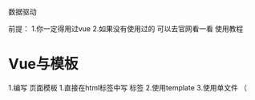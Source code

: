 数据驱动

前提：
1.你一定得用过vue
2.如果没有使用过的 可以去官网看一看 使用教程

# Vue与模板
1.编写 页面模板
  1.直接在html标签中写 标签
  2.使用template
  3.使用单文件 （<template />）
2.创建vue的实例
  1.在Vue的构造函数中提供：data,methods,computed,watcher,props,...
3.将Vue挂载到页面中 （mount）  








# 数据驱动模型

Vue的执行流程
1.获得模板：模板中有“坑”
2.利用Vue构造函数中所提供的数据来“填坑”，得到可以在页面中显示的“标签”了
3.将标签替换页面中原来有坑的标签

Vue 利用 我们提供的数据 和 页面中 模板生成了一个新的html标签（node元素）
替换到了页面 中放置模板的位置







# 简单的模板渲染







# 虚拟DOM
# 目标：
1.怎么将真正的DOM转换为虚拟DOM
2.怎么将虚拟DOM转换为真正的DOM
思路与深拷贝类似

# 概念
1.柯里化：
  一个函数原本有多个参数，之传入**一个**参数，生成一个新函数，由新函数接收剩下的参数来运行得到的结构。
2.偏函数：一个函数原本有多个参数，之传入**一部分**参数，生成一个新函数，由新函数接收剩下的参数来运行得到的结构。
3.高阶函数：一个函数参数是个函数，该函数对参数这个函数进行加工，得到一个函数，这个加工用的函数就是高阶函数


# 为什么要使用柯里化？为了提升性能，使用柯里化可以缓存一部分能力
使用两个案例来说明
1.判断元素
2.虚拟DOM 的render方法

# 1.判断元素
Vue 本质上是使用HTML的字符串作为模板的，将字符串的模板转换为AST,再转换为VNode
- 模板 -> AST
- AST  -> VNode
- VNode -> DOM
哪个阶段最消耗性能？
最消耗性能的是字符串解析（ 模板->AST ）

例子：let s = "1 + 2 * ( 3 + 4 * (5 + 6)) "
写一个程序，解析之个表达式，得到结果(一般化)
我们一般会将这个表达式转换为"波兰式"表达式，然后使用栈结构来运算

在Vue中每个标签可以是真正的HTML标签，也可以是自定义的组件
在Vue源码中其实将所有可以用的HTML标签已经存起来了

# 假设这里只考虑几个标签

----js
let tags = 'div,p,a,img,ul,li'.split(',');
----

需要一个函数，判断一个标签名是否为内置的标签
----js
function isHTMLTag(tagName){
  tagName = tagName.toLowerCase();
  <!-- for(let i=0;i<tags.lenght;i++){
    if(tagName === tags[i]) return true;
  } -->
  if(tags.indexOf(tagName)>-1) return true;
  return false;
}
----

模板是任意编写的，可以写的很简单，也可以写的很复杂，indexOf内部也是要循环的
如果有6种内置标签，而模板中有10个标签需要判断，那么就需要执行60次循环

# 2.虚拟DOM的render方法

思考：vue项目**模板转换为抽象语法树**需要执行几次？
- 页面一开始加载需要渲染
- 每个属性（响应性）数据发生变化的时候要渲染
- watch,computed等等

我们昨天写的代码，每次需要渲染的时候，模板就会被解析一次（注意，这里我们简化了解析方法）


模板不变，AST就不会变，因为AST是模板生成的
render的作用是将虚拟DOM转换为真正的DOM加到页面中
- 虚拟DOM可以降级理解为AST
- 一个项目运行的时候，模板是不会变的，就表示AST是不会变的
我们可以将代码进行优化，将虚拟DOM缓存起来，然后生成一个函数，函数只需要传入数据就可以得到真正的DOM

# 凡是解析都会涉及到AST


# 问题
- 没明白柯里化怎么就只要循环一次。
  **缓存一部分行为**

- mountComponent 这个函数里面的内容，没太理解


makeMap (['div','p'])需要遍历这个数据 生成 键值对
---
最开始生成set的时候需要去遍历（只需要遍历一次）
let set = {
  div:true,
  p:true
}

做判断的时候是不需要去遍历的
set['div'] //true 内置标签
set['navigtor'] //!!undefined -> false
---

但是如果是使用的函数，每次都需要循环遍历判断是不是数组中的

# 响应式原理
- 我们在使用Vue的时候，赋值属性，获得属性都是直接使用的Vue实例
- 我们在设置属性值的时候，页面的数据更新

---js
Object.defineProperty(对象，'属性名',{
  writeable:
  configable:
  enumerable: 控制属性是否可枚举 for...in循环
  set(){}  赋值触发
  get(){}  取值触发
  value  用到get和set后，value就不用考虑了
})
---

# 实际开发中对象一般是有多级
---js
let o = {
  list:[
    {}
  ],
  ads:[
    {}
  ],
  user:{

  }
}
---
怎么处理呢？ 递归


对于对象可以使用递归来响应式化，但是数组我们也需要处理
-push
-pop
-shift
-unshift
-reverse
-sort
-splice

要做什么事情？
1.在改变数组数据的时候，要发出通知
  1.vue2中的缺陷，数组发生变化，设置length没法通知(vue3中使用Proxy语法，ES6的语法解决了这个问题)
2.加入的元素应该变成响应式的  

技巧：如果一个函数已经定义了，但是我们需要扩展其功能，我们一般的处理办法：
1.使用一个临时的函数名存储函数
2.重新定义原来的函数
3.定义扩展的功能
4.调用临时的那个函数

扩展数组的Push和pop怎么处理呢？
- 直接修改prototype **不行**
- 修改要进行响应式化的数组的原型(__proto__)


已经将对象改成响应式的了，如果直接给对象赋值另一个对象，那么就不是响应式的了，怎么办？


# 发布订阅模式
任务：
- 作业
- 代理方法(app.name,app._data.name)
- 事件模型(node:event模块)
-vue中observer与watcher和Dep


# 代理方法
就是要将app._data中的成员给映射到app上

由于需要在更新数据的时候，更新页面的内容
所以app._data访问的成员与app访问的成员应该是同一个成员

由于app._data已经是响应式的对象了，所以只需要让app访问的成员去访问app._data的对应成员就可以了。

例如：
```js
app.name 转换为 app._data.name
app.xxx 转换为 app._data.xxx
```

target相当于app,
src相当于app._data,
prop相当于name,
引入了一个函数proxy( target, src , prop )，将target的操作给映射到src.prop上
这里是因为当时没有`proxy`语法(es6)

我们之前处理的rectify方法已经不行了，我们需要一个新的方法来处理。
提供一个Observer的方法，在方法中对属性进行处理
可以将这个方法封装到initData方法中

# 解释proxy
```js
// vue设计，不希望访问 _ 开头的数据
// vue中有一个潜规则：
// _ 开头的数据是私有数据
// $ 开头的是只读数据

app.name
// 将 对_data.xxx的访问交给了实例
// 重点： 访问app.xxx就是在访问app._data.xxx
```

假设：
```js
var o1 = { name: '张三' };
//要有一个对象o2, 在访问o2.name的时候想要访问的是o1.name
Object.defineProperty(o2,'name',{
  get(){
    return o1.name;
  }
})
```

现在：访问app.name就是在访问app._data.name
```js
  Object.defineProperty(app,'name',{
    get(){
      return app._data.name;
    },
    set(newValue){
      app._data.name = newValue;
    }
  });
```

将属性的操作转换为参数
```js
function proxy(target,key){
  Object.defineProperty(target,key,{
    get(){
      return target._data[key];
    },
    set(newValue){
      target._data[key] = newValue;
    }
  })
}
```

在vue中不仅仅是只有data属性，properties等等都会挂载到vue实例上
```js
function proxy(target,prop,key){
  Object.defineProperty(target,prop,key,{
    get(){
      return target[prop][key];
    },
    set(newValue){
      target[prop][key] = newValue;
    }
  })
}

//如果把_data的成员映射到实例上
proxy(实例,'_data',属性名);

//如果把properties的成员映射到实例上
proxy(实例,'properties',属性名);
```

# 发布订阅模式
目标：解耦，让各个模块之间没有紧密的联系

现在的处理办法是　属性在更新的时候调用mountComponent方法

问题：mountComponent更新的是什么？（现在）全部的页面->当前虚拟DOM对应的页面DOM，和真正的vue背道而驰

在vue中，整个的更新是按照组件为单位进行**判断**，以节点为单位进行更新

- 如果代码中没有自定义组件，那么在比较算法的时候，我们会将全部的模板　对应的虚拟DOM进行比较
- 如果代码中含有自定义组件，那么在比较算法的时候，就会判断更新的是哪一些组件中的属性，只会判断更新数据的组件，其它组件不会更新。

复杂的页面是有很多组件构成的，每一个属性要更新的时候都要去调用更新的方法？

**目标，如果修改了什么属性，就尽可能只更新这些属性对应的页面DOM**
这样就一定不能将更新的代码写死。

例子：预售
可能一个东西没有现货，告诉老板，如果东西到了就告诉我。

老板就是发布者
订阅什么东西作为中间媒介
我就是订阅者

使用代码的结构来描述：
1.老板提供一个账簿(数组)
2.我可以根据需求订阅我的商品(老板要记录下来，谁定了什么东西，在数组中存储某些东西)
3.等待，可以做其它的事情
4.当货品来到的时候，老板就查看账簿，挨个打电话(遍历数组，取出数组的元素来使用)

实际上就是事件模型
1.有一个event对象
2.on,off,emit方法

实现事件模型，思考怎么用？
1.event是一个全局对象
2.event.on('事件名',处理函数),订阅事件
　1.事件可以连续订阅
　2.可以移除:event.off()
  　1.移除所有
  　2.移除某一个类型的事件
  　3.移除某一个类型的某一个处理函数
  3.写别的代码
  4.event.emit('事件名',参数)，先前注册的事件处理函数就会依次调用

  原因：
  1.描述发布订阅模式
  2.后面会使用到事件

  发布订阅模式（形式不局限于函数，形式可以是对象等）：
  1.中间的**全局的容器**，用来**存储**可以被触发(刷新页面)的东西（函数，对象）
  2.需要一个方法，可以往容器中**传入**东西（函数，对象）　
  3.需要一个方法，可以将容器中的东西取出来**使用**，（函数调用，对象的方法调用）


  Vue模型
  页面中的变更(diff)是一组件单位
  - 如果页面中只有一个组件(vue实例)，不会有性能损失
  - 但是如果页面中有多个组件(多watcher的一种情况)，第一次会有多个组件的watcher存入到全局watcher中
  - 如果修改了局部的数据(例如其中一个组件的数据)，
    表示只会对该组件进行diff算法，也就是说只会生成该组件的AST,
    只会访问该组件的watcher,
    也就表示再次往全局存储的只有该组件的watcher
  - 页面更新的时候也就只需要更新一部分

  #　改写observe函数
  - 无法处理数组
  - 响应式无法在中间集成watcher处理
  - 我们实现的reactify,需要和实例紧紧的绑定在一起，分离(解耦)

  # 引入watcher
  我们的watcher实例有一个属性vm,表示的就是当前的vue实例

  #　引入Dep对象
  该对象提供依赖收集(depend)的功能，和派发更新(notify)，的功能
  在notify中去调用watcher的update方法

  # Watcher与Dep
  之前将渲染Watcher放在全局作用域上，这样处理是有问题的
  - vue项目中包含很多的组件，各个组件是**自治**
  　- 那么watcher就可能会有多个
  　- 每一个watcher用于描述一个渲染的行为或计算行为
  　- 子组件发生数据的更新，页面需要重新渲染（更正的vue中是局部渲染）
  　- 例如vue中推荐是使用计算属性代替复杂的插值表达式
  　　- 计算属性是会伴随其使用的属性的变化而变化的
        - `name:()=>this.firstName + this.lastName`(name会被缓存起来，只有当firstName或lastName改变后，才会重新计算)
          - 计算属性依赖于　属性firstName和属性lastName
          - 只要被依赖的属性发生变化，那么就会促使计算属性**重新计算**（watcher）
　 - 依赖收集与派发更新是怎么运行起来的
　　我们在访问的时候就会进行收集，在修改的时候就会更新，收集到什么就更新什么

所谓的依赖收集**实际上就是告诉当前的watcher，什么属性被访问了**
那么在这个watcher计算的时候或渲染页面的时候，就会将这些收集到的属性进行更新

如何将属性与当前watcher关联起来？
- 在全局准备一个targetStack（watcher栈，简单的理解为watcher"数组"，把一个操作中需要使用的watcher都存起来）
- 在watcher调用 get 方法的时候，将当前 watcher 放到全局，在get结束的时候（之后），将这个全局的watcher移除：提供pushTarget,popTarget
- 在每一个属性中都有一个Dep对象

- 我们在访问对象属性的时候（get）,我们的渲染 watcher 就在全局中。
- 将属性与 watcher 关联，其实就是将当前渲染的 watcher 存储到属性相关的Dep。
- 同时，将Dep也存储到当前全局的 watcher 中（互相引用的关系）。

- 属性引用了当前渲染 watcher,**属性知道谁渲染它**
- 当前渲染 watcher 引用了访问的属性（Dep），**当前的watcher知道渲染了什么属性**

我们的Dep有一个方法，叫notity()。
内部就是将Dep中的sub取出来，依次调用其update方法。
subs中存储的是**知道要渲染什么属性的watcher**

